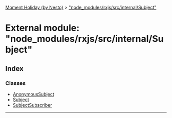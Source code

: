 [Moment Holiday (by Nesto)](../README.md) > ["node_modules/rxjs/src/internal/Subject"](../modules/_node_modules_rxjs_src_internal_subject_.md)

# External module: "node_modules/rxjs/src/internal/Subject"

## Index

### Classes

* [AnonymousSubject](../classes/_node_modules_rxjs_src_internal_subject_.anonymoussubject.md)
* [Subject](../classes/_node_modules_rxjs_src_internal_subject_.subject.md)
* [SubjectSubscriber](../classes/_node_modules_rxjs_src_internal_subject_.subjectsubscriber.md)

---

